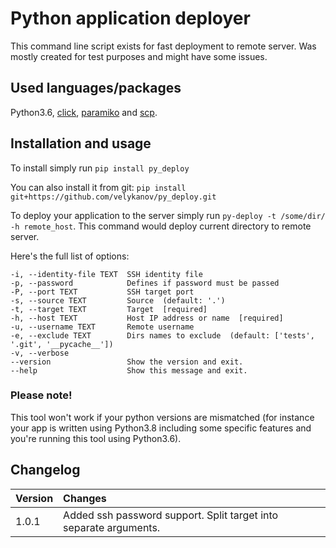 # Python application deployer

This command line script exists for fast deployment to remote server.
Was mostly created for test purposes and might have some issues.

## Used languages/packages

Python3.6, [click](https://click.palletsprojects.com/en/7.x/),
[paramiko](http://www.paramiko.org/) and [scp](https://pypi.org/project/scp/).

## Installation and usage

To install simply run `pip install py_deploy`

You can also install it from git: `pip install git+https://github.com/velykanov/py_deploy.git`

To deploy your application to the server simply run `py-deploy -t /some/dir/ -h remote_host`.
This command would deploy current directory to remote server.

Here's the full list of options:
```shell script
-i, --identity-file TEXT  SSH identity file
-p, --password            Defines if password must be passed
-P, --port TEXT           SSH target port
-s, --source TEXT         Source  (default: '.')
-t, --target TEXT         Target  [required]
-h, --host TEXT           Host IP address or name  [required]
-u, --username TEXT       Remote username
-e, --exclude TEXT        Dirs names to exclude  (default: ['tests', '.git', '__pycache__'])
-v, --verbose
--version                 Show the version and exit.
--help                    Show this message and exit.
```

### Please note!

This tool won't work if your python versions are mismatched
(for instance your app is written using Python3.8 including
some specific features and you're running this tool using Python3.6).

## Changelog

| Version | Changes |
|:--------|:--------|
| 1.0.1 | Added ssh password support. Split target into separate arguments. |
